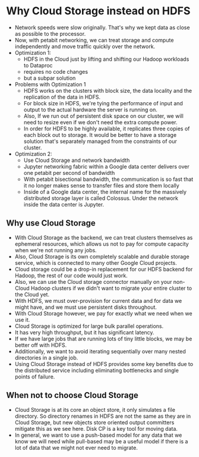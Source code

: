 # Why Cloud Storage instead on HDFS

- Network speeds were slow originally. That's why we kept data as close as possible to the processor.
- Now, with petabit networking, we can treat storage and compute independently and move traffic quickly over the network.
- Optimization 1:
  - HDFS in the Cloud just by lifting and shifting our Hadoop workloads to Dataproc
  - requires no code changes
  - but a subpar solution
- Problems with Optimization 1
  - HDFS works on the clusters with block size, the data locality and the replication of the data in HDFS.
  - For block size in HDFS, we're tying the performance of input and output to the actual hardware the server is running on.
  - Also, If we run out of persistent disk space on our cluster, we will need to resize even if we don't need the extra compute power.
  - In order for HDFS to be highly available, it replicates three copies of each block out to storage. It would be better to have a storage solution that's separately managed from the constraints of our cluster.
- Optimization 2:
  - Use Cloud Storage and network bandwidth
  - Jupyter networking fabric within a Google data center delivers over one petabit per second of bandwidth
  - With petabit bisectional bandwidth, the communication is so fast that it no longer makes sense to transfer files and store them locally
  - Inside of a Google data center, the internal name for the massively distributed storage layer is called Colossus. Under the network inside the data center is Jupyter.

## Why use Cloud Storage

- With Cloud Storage as the backend, we can treat clusters themselves as ephemeral resources, which allows us not to pay for compute capacity when we're not running any jobs.
- Also, Cloud Storage is its own completely scalable and durable storage service, which is connected to many other Google Cloud projects.
- Cloud storage could be a drop-in replacement for our HDFS backend for Hadoop, the rest of our code would just work.
- Also, we can use the Cloud storage connector manually on your non-Cloud Hadoop clusters if we didn't want to migrate your entire cluster to the Cloud yet.
- With HDFS, we must over-provision for current data and for data we might have, and we must use persistent disks throughout.
- With Cloud Storage however, we pay for exactly what we need when we use it.
- Cloud Storage is optimized for large bulk parallel operations.
- It has very high throughput, but it has significant latency.
- If we have large jobs that are running lots of tiny little blocks, we may be better off with HDFS.
- Additionally, we want to avoid iterating sequentially over many nested directories in a single job.
- Using Cloud Storage instead of HDFS provides some key benefits due to the distributed service including eliminating bottlenecks and single points of failure.

## When not to choose Cloud Storage

- Cloud Storage is at its core an object store, it only simulates a file directory. So directory renames in HDFS are not the same as they are in Cloud Storage, but new objects store oriented output committers mitigate this as we see here. Disk CP is a key tool for moving data.
- In general, we want to use a push-based model for any data that we know we will need while pull-based may be a useful model if there is a lot of data that we might not ever need to migrate.
